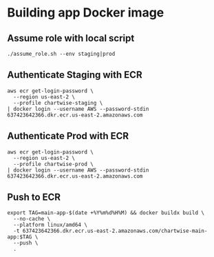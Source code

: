 # Building app Docker image

## Assume role with local script
```
./assume_role.sh --env staging|prod
```

## Authenticate Staging with ECR
```
aws ecr get-login-password \
  --region us-east-2 \
  --profile chartwise-staging \
| docker login --username AWS --password-stdin 637423642366.dkr.ecr.us-east-2.amazonaws.com
```

## Authenticate Prod with ECR
```
aws ecr get-login-password \
  --region us-east-2 \
  --profile chartwise-prod \
| docker login --username AWS --password-stdin 637423642366.dkr.ecr.us-east-2.amazonaws.com
```

## Push to ECR
```
export TAG=main-app-$(date +%Y%m%d%H%M) && docker buildx build \
  --no-cache \
  --platform linux/amd64 \
  -t 637423642366.dkr.ecr.us-east-2.amazonaws.com/chartwise-main-app:$TAG \
  --push \
  .
```
